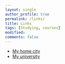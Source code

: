 ```yaml
---
layout: single
author_profile: true
permalink: /links/
title: Links
tags: [Studying, courses]
modified: 
comments: false
---
```




* [My home city](http://www.karaj.ir/)
* [My university](http://www.iust.ac.ir/)

